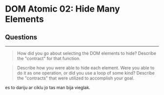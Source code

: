 # DOM Atomic 02: Hide Many Elements

## Questions

---

> How did you go about selecting the DOM elements to hide? Describe the "contract" for that function.


> Describe how you were able to hide each element. Were you able to do it as one operation, or did you use a loop of some kind? Describe the "contracts" that were utilized to accomplish your goal.

es to dariju ar ciklu jo tas man bija vieglak.
